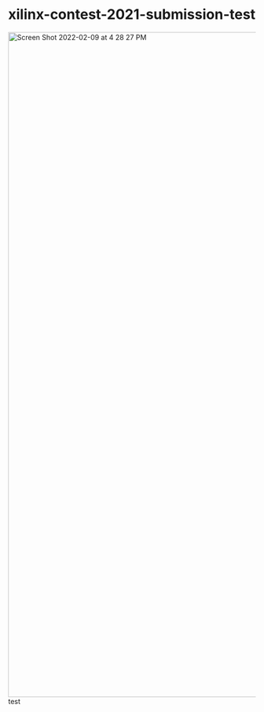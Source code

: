 # xilinx-contest-2021-submission-test
<img width="1351" alt="Screen Shot 2022-02-09 at 4 28 27 PM" src="https://user-images.githubusercontent.com/99705839/155059134-4cb47439-1997-47b0-8028-0ed95e817589.png">
test
